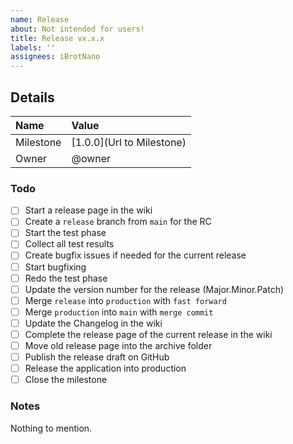 ```yaml
---
name: Release
about: Not intended for users! 
title: Release vx.x.x
labels: ''
assignees: iBrotNano
---
```


## Details

| Name | Value |
| :--- | :--- |
| Milestone | [1.0.0](Url to Milestone) |
| Owner | @owner |

### Todo

- [ ] Start a release page in the wiki
- [ ] Create a `release` branch from `main` for the RC
- [ ] Start the test phase
- [ ] Collect all test results
- [ ] Create bugfix issues if needed for the current release
- [ ] Start bugfixing
- [ ] Redo the test phase
- [ ] Update the version number for the release (Major.Minor.Patch)
- [ ] Merge `release`  into `production` with `fast forward`
- [ ] Merge `production` into `main` with `merge commit`
- [ ] Update the Changelog in the wiki
- [ ] Complete the release page of the current release in the wiki
- [ ] Move old release page into the archive folder
- [ ] Publish the release draft on GitHub
- [ ] Release the application into production
- [ ] Close the milestone

### Notes

Nothing to mention.
